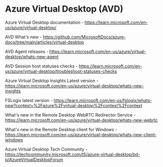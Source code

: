 # Azure Virtual Desktop (AVD)

Azure Virtual Desktop documentation - https://learn.microsoft.com/en-us/azure/virtual-desktop/

AVD What's new - https://github.com/MicrosoftDocs/azure-docs/tree/main/articles/virtual-desktop

AVD Agent releases - https://learn.microsoft.com/en-us/azure/virtual-desktop/whats-new-agent

AVD Session host statuses checks - https://learn.microsoft.com/en-us/azure/virtual-desktop/troubleshoot-statuses-checks

Azure Virtual Desktop Insights Latest version - https://learn.microsoft.com/en-us/azure/virtual-desktop/whats-new-insights

FSLogix latest version - https://learn.microsoft.com/en-us/fslogix/whats-new?context=%2Fazure%2Fvirtual-desktop%2Fcontext%2Fcontext

What's new in the Remote Desktop WebRTC Redirector Service - https://learn.microsoft.com/en-us/azure/virtual-desktop/whats-new-webrtc

What's new in the Remote Desktop client for Windows - https://learn.microsoft.com/en-us/azure/virtual-desktop/whats-new-client-windows

Azure Virtual Desktop Tech Community - https://techcommunity.microsoft.com/t5/azure-virtual-desktop/bd-p/AzureVirtualDesktopForum

